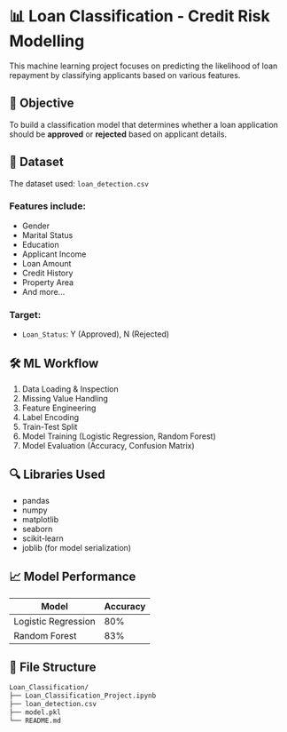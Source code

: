 # 📊 Loan Classification - Credit Risk Modelling

This machine learning project focuses on predicting the likelihood of loan repayment by classifying applicants based on various features.

## 🧠 Objective

To build a classification model that determines whether a loan application should be **approved** or **rejected** based on applicant details.

## 📁 Dataset

The dataset used: `loan_detection.csv`

### Features include:
- Gender
- Marital Status
- Education
- Applicant Income
- Loan Amount
- Credit History
- Property Area
- And more...

### Target:
- `Loan_Status`: Y (Approved), N (Rejected)

## 🛠️ ML Workflow

1. Data Loading & Inspection  
2. Missing Value Handling  
3. Feature Engineering  
4. Label Encoding  
5. Train-Test Split  
6. Model Training (Logistic Regression, Random Forest)  
7. Model Evaluation (Accuracy, Confusion Matrix)

## 🔍 Libraries Used

- pandas
- numpy
- matplotlib
- seaborn
- scikit-learn
- joblib (for model serialization)

## 📈 Model Performance

| Model              | Accuracy |
|--------------------|----------|
| Logistic Regression| 80%      |
| Random Forest      | 83%      |

## 💾 File Structure

```bash
Loan_Classification/
├── Loan_Classification_Project.ipynb
├── loan_detection.csv
├── model.pkl
└── README.md
